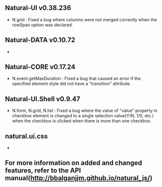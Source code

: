 ## Natural-UI v0.38.236
 * N.grid : Fixed a bug where columns were not merged correctly when the rowSpan option was declared.

## Natural-DATA v0.10.72
 *

## Natural-CORE v0.17.24
 * N.event.getMaxDuration : Fixed a bug that caused an error if the specified element style did not have a "transition" attribute.

## Natural-UI.Shell v0.9.47
 * N.form, N.grid, N.list : Fixed a bug where the value of "value" property in checkbox element is changed to a single selection value(Y/N, 1/0, etc.) when the checkbox is clicked when there is more than one checkbox.

## natural.ui.css
 *

## For more information on added and changed features, refer to the API manual(http://bbalganjjm.github.io/natural_js/)